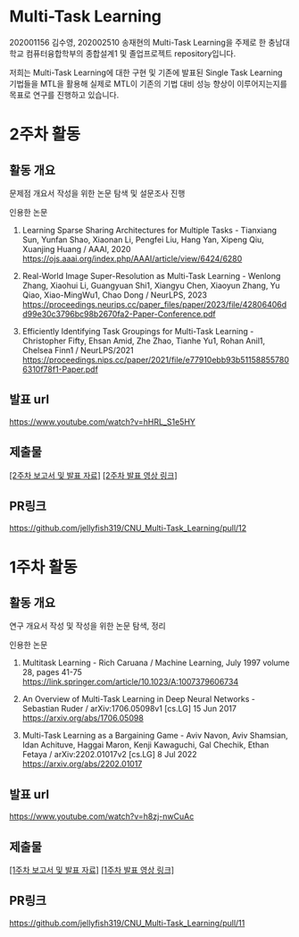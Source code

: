 # Multi-Task Learning

202001156 김수영, 202002510 송재현의 Multi-Task Learning을 주제로 한 충남대학교 컴퓨터융합학부의 종합설계1 및 졸업프로젝트 repository입니다.

저희는 Multi-Task Learning에 대한 구현 및 기존에 발표된 Single Task Learning 기법들을 MTL을 활용해 실제로 MTL이 기존의 기법 대비 성능 향상이 이루어지는지를 목표로 연구를 진행하고 있습니다.

# 2주차 활동

## 활동 개요

문제점 개요서 작성을 위한 논문 탐색 및 설문조사 진행

인용한 논문
  1. Learning Sparse Sharing Architectures for Multiple Tasks - Tianxiang Sun, Yunfan Shao, Xiaonan Li, Pengfei Liu, Hang Yan, Xipeng Qiu, Xuanjing Huang / AAAI, 2020
  https://ojs.aaai.org/index.php/AAAI/article/view/6424/6280
  
  2. Real-World Image Super-Resolution as Multi-Task Learning - Wenlong Zhang, Xiaohui Li, Guangyuan Shi1, Xiangyu Chen, Xiaoyun Zhang, Yu Qiao, Xiao-MingWu1, Chao Dong / NeurLPS, 2023
  https://proceedings.neurips.cc/paper_files/paper/2023/file/42806406dd99e30c3796bc98b2670fa2-Paper-Conference.pdf
  
  3. Efficiently Identifying Task Groupings for Multi-Task Learning - Christopher Fifty, Ehsan Amid, Zhe Zhao, Tianhe Yu1, Rohan Anil1, Chelsea Finn1 / NeurLPS/2021
  https://proceedings.nips.cc/paper/2021/file/e77910ebb93b511588557806310f78f1-Paper.pdf
  
## 발표 url

https://www.youtube.com/watch?v=hHRL_S1e5HY

## 제출물

[[2주차 보고서 및 발표 자료]](https://github.com/jellyfish319/CNU_Multi-Task_Learning/tree/main/report/task-02)
[[2주차 발표 영상 링크]](https://github.com/jellyfish319/CNU_Multi-Task_Learning/tree/main/media/task-02)

## PR링크

https://github.com/jellyfish319/CNU_Multi-Task_Learning/pull/12

# 1주차 활동

## 활동 개요

연구 개요서 작성 및 작성을 위한 논문 탐색, 정리

인용한 논문
1. Multitask Learning - Rich Caruana / Machine Learning, July 1997 volume 28, pages 41-75
https://link.springer.com/article/10.1023/A:1007379606734

2. An Overview of Multi-Task Learning in Deep Neural Networks - Sebastian Ruder / arXiv:1706.05098v1 [cs.LG] 15 Jun 2017
https://arxiv.org/abs/1706.05098

3. Multi-Task Learning as a Bargaining Game - Aviv Navon, Aviv Shamsian, Idan Achituve, Haggai Maron, Kenji Kawaguchi, Gal Chechik, Ethan Fetaya / arXiv:2202.01017v2 [cs.LG] 8 Jul 2022
https://arxiv.org/abs/2202.01017

## 발표 url
https://www.youtube.com/watch?v=h8zj-nwCuAc

## 제출물
[[1주차 보고서 및 발표 자료]](https://github.com/jellyfish319/CNU_Multi-Task_Learning/tree/main/report/task-01)
[[1주차 발표 영상 링크]](https://github.com/jellyfish319/CNU_Multi-Task_Learning/tree/main/media/task-01)

## PR링크
https://github.com/jellyfish319/CNU_Multi-Task_Learning/pull/11
